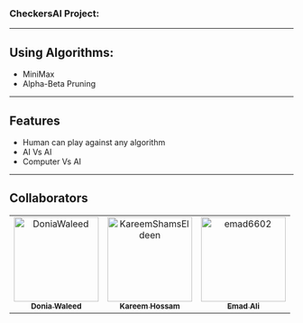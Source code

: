 ### CheckersAI Project:
---
## Using Algorithms:
* MiniMax
* Alpha-Beta Pruning
---
## Features

*	Human can play against any algorithm
*	AI Vs AI 
* Computer Vs AI
---

## Collaborators
<table>
<tr>
    <td align="center">
        <a href="https://github.com/DoniaWaleed">
            <img src="https://avatars.githubusercontent.com/u/102042718?v=4" width="150;" alt="DoniaWaleed"/>
            <br />
            <sub><b>Donia Waleed</b></sub>
        </a>
    </td>
    <td align="center">
        <a href="https://github.com/KareemShamsEldeen">
            <img src="https://avatars.githubusercontent.com/u/86855652?s=400&u=0b1cf9ef0457c92806e51ee3cb2992f14fa9c5d2&v=4" width="150;" alt="KareemShamsEldeen"/>
            <br />
            <sub><b>Kareem Hossam</b></sub>
        </a>
    </td>
      <td align="center">
        <a href="https://github.com/emad6602">
            <img src="https://media.licdn.com/dms/image/D4D03AQGZxRmkzWYrfw/profile-displayphoto-shrink_800_800/0/1670134605343?e=1690416000&v=beta&t=kMDE0TIaZotd5i5NETIi-Fd-XaFvImWrVgeNgeElAPU" width="150;" alt="emad6602"/>
            <br />
            <sub><b>Emad Ali</b></sub>
        </a>
    </td>
  </tr>
</table>
